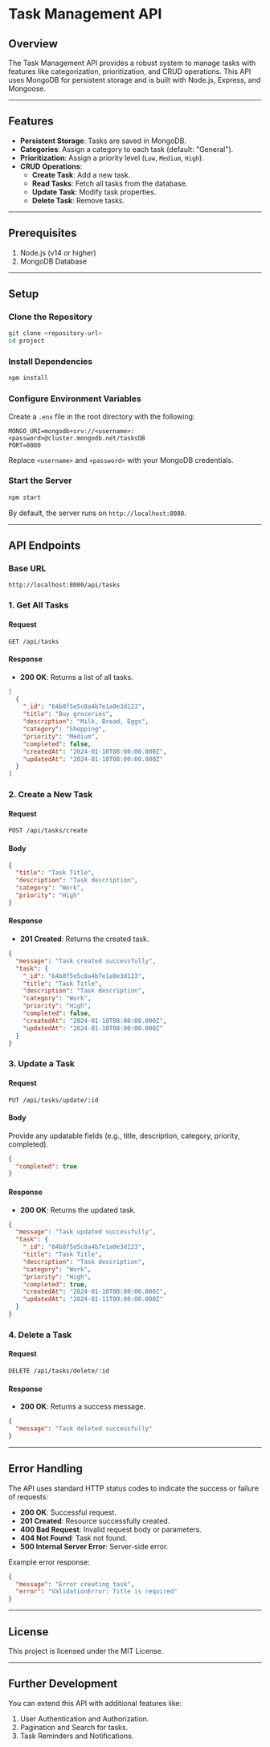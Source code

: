 # Task Management API

## Overview
The Task Management API provides a robust system to manage tasks with features like categorization, prioritization, and CRUD operations. This API uses MongoDB for persistent storage and is built with Node.js, Express, and Mongoose.

---

## Features
- **Persistent Storage**: Tasks are saved in MongoDB.
- **Categories**: Assign a category to each task (default: "General").
- **Prioritization**: Assign a priority level (`Low`, `Medium`, `High`).
- **CRUD Operations**:
  - **Create Task**: Add a new task.
  - **Read Tasks**: Fetch all tasks from the database.
  - **Update Task**: Modify task properties.
  - **Delete Task**: Remove tasks.

---

## Prerequisites

1. Node.js (v14 or higher)
2. MongoDB Database

---

## Setup

### Clone the Repository
```bash
git clone <repository-url>
cd project
```

### Install Dependencies
```bash
npm install
```

### Configure Environment Variables
Create a `.env` file in the root directory with the following:
```plaintext
MONGO_URI=mongodb+srv://<username>:<password>@cluster.mongodb.net/tasksDB
PORT=8080
```

Replace `<username>` and `<password>` with your MongoDB credentials.

### Start the Server
```bash
npm start
```

By default, the server runs on `http://localhost:8080`.

---

## API Endpoints

### Base URL
```
http://localhost:8080/api/tasks
```

### 1. **Get All Tasks**
#### Request
```http
GET /api/tasks
```
#### Response
- **200 OK**: Returns a list of all tasks.
```json
[
  {
    "_id": "64b8f5e5c8a4b7e1a0e3d123",
    "title": "Buy groceries",
    "description": "Milk, Bread, Eggs",
    "category": "Shopping",
    "priority": "Medium",
    "completed": false,
    "createdAt": "2024-01-10T08:00:00.000Z",
    "updatedAt": "2024-01-10T08:00:00.000Z"
  }
]
```

### 2. **Create a New Task**
#### Request
```http
POST /api/tasks/create
```
#### Body
```json
{
  "title": "Task Title",
  "description": "Task description",
  "category": "Work",
  "priority": "High"
}
```
#### Response
- **201 Created**: Returns the created task.
```json
{
  "message": "Task created successfully",
  "task": {
    "_id": "64b8f5e5c8a4b7e1a0e3d123",
    "title": "Task Title",
    "description": "Task description",
    "category": "Work",
    "priority": "High",
    "completed": false,
    "createdAt": "2024-01-10T08:00:00.000Z",
    "updatedAt": "2024-01-10T08:00:00.000Z"
  }
}
```

### 3. **Update a Task**
#### Request
```http
PUT /api/tasks/update/:id
```
#### Body
Provide any updatable fields (e.g., title, description, category, priority, completed).
```json
{
  "completed": true
}
```
#### Response
- **200 OK**: Returns the updated task.
```json
{
  "message": "Task updated successfully",
  "task": {
    "_id": "64b8f5e5c8a4b7e1a0e3d123",
    "title": "Task Title",
    "description": "Task description",
    "category": "Work",
    "priority": "High",
    "completed": true,
    "createdAt": "2024-01-10T08:00:00.000Z",
    "updatedAt": "2024-01-11T09:00:00.000Z"
  }
}
```

### 4. **Delete a Task**
#### Request
```http
DELETE /api/tasks/delete/:id
```
#### Response
- **200 OK**: Returns a success message.
```json
{
  "message": "Task deleted successfully"
}
```

---

## Error Handling

The API uses standard HTTP status codes to indicate the success or failure of requests:
- **200 OK**: Successful request.
- **201 Created**: Resource successfully created.
- **400 Bad Request**: Invalid request body or parameters.
- **404 Not Found**: Task not found.
- **500 Internal Server Error**: Server-side error.

Example error response:
```json
{
  "message": "Error creating task",
  "error": "ValidationError: Title is required"
}
```

---

## License
This project is licensed under the MIT License.

---

## Further Development
You can extend this API with additional features like:
1. User Authentication and Authorization.
2. Pagination and Search for tasks.
3. Task Reminders and Notifications.

